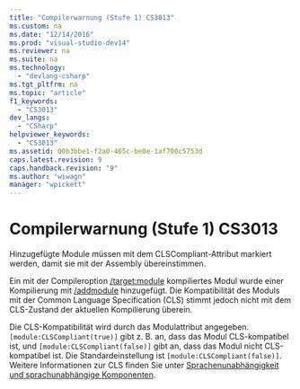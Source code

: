 ```yaml
---
title: "Compilerwarnung (Stufe 1) CS3013"
ms.custom: na
ms.date: "12/14/2016"
ms.prod: "visual-studio-dev14"
ms.reviewer: na
ms.suite: na
ms.technology: 
  - "devlang-csharp"
ms.tgt_pltfrm: na
ms.topic: "article"
f1_keywords: 
  - "CS3013"
dev_langs: 
  - "CSharp"
helpviewer_keywords: 
  - "CS3013"
ms.assetid: 00b3bbe1-f2a0-465c-be0e-1af700c5753d
caps.latest.revision: 9
caps.handback.revision: "9"
ms.author: "wiwagn"
manager: "wpickett"
---
```

# Compilerwarnung (Stufe 1) CS3013
Hinzugefügte Module müssen mit dem CLSCompliant\-Attribut markiert werden, damit sie mit der Assembly übereinstimmen.  
  
 Ein mit der Compileroption [\/target:module](../Topic/-target:module%20\(C%23%20Compiler%20Options\).md) kompiliertes Modul wurde einer Kompilierung mit [\/addmodule](../Topic/-addmodule%20\(C%23%20Compiler%20Options\).md) hinzugefügt. Die Kompatibilität des Moduls mit der Common Language Specification \(CLS\) stimmt jedoch nicht mit dem CLS\-Zustand der aktuellen Kompilierung überein.  
  
 Die CLS\-Kompatibilität wird durch das Modulattribut angegeben.`[module:CLSCompliant(true)]` gibt z. B. an, dass das Modul CLS\-kompatibel ist, und `[module:CLSCompliant(false)]` gibt an, dass das Modul nicht CLS\-kompatibel ist. Die Standardeinstellung ist `[module:CLSCompliant(false)]`. Weitere Informationen zur CLS finden Sie unter [Sprachenunabhängigkeit und sprachunabhängige Komponenten](../Topic/Language%20Independence%20and%20Language-Independent%20Components.md).